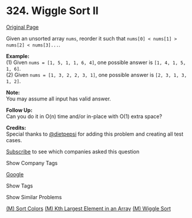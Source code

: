 # 324. Wiggle Sort II

[Original Page](https://leetcode.com/problems/wiggle-sort-ii/)

Given an unsorted array `nums`, reorder it such that `nums[0] < nums[1] > nums[2] < nums[3]...`.

**Example:**  
(1) Given `nums = [1, 5, 1, 1, 6, 4]`, one possible answer is `[1, 4, 1, 5, 1, 6]`.  
(2) Given `nums = [1, 3, 2, 2, 3, 1]`, one possible answer is `[2, 3, 1, 3, 1, 2]`.

**Note:**  
You may assume all input has valid answer.

**Follow Up:**  
Can you do it in O(n) time and/or in-place with O(1) extra space?

**Credits:**  
Special thanks to [@dietpepsi](https://leetcode.com/discuss/user/dietpepsi) for adding this problem and creating all test cases.

<div>

[Subscribe](/subscribe/) to see which companies asked this question

</div>

<div>

<div id="company_tags" class="btn btn-xs btn-warning">Show Company Tags</div>

<span class="hidebutton">[Google](/company/google/)</span></div>

<div>

<div id="tags" class="btn btn-xs btn-warning">Show Tags</div>

<span class="hidebutton" style="display: none;">[Sort](/tag/sort/)</span></div>

<div>

<div id="similar" class="btn btn-xs btn-warning">Show Similar Problems</div>

<span class="hidebutton">[(M) Sort Colors](/problems/sort-colors/) [(M) Kth Largest Element in an Array](/problems/kth-largest-element-in-an-array/) [(M) Wiggle Sort](/problems/wiggle-sort/)</span></div>